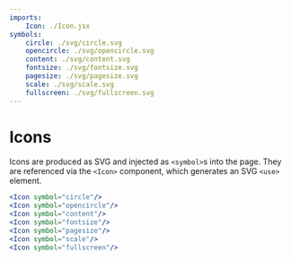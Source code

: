 ```yaml
---
imports:
    Icon: ./Icon.jsx
symbols:
    circle: ./svg/circle.svg
    opencircle: ./svg/opencircle.svg
    content: ./svg/content.svg
    fontsize: ./svg/fontsize.svg
    pagesize: ./svg/pagesize.svg
    scale: ./svg/scale.svg
    fullscreen: ./svg/fullscreen.svg
---
```


# Icons

Icons are produced as SVG and injected as `<symbol>`s
into the page.
They are referenced via the `<Icon>` component,
which generates an SVG `<use>` element.

```jsx demo wide
<Icon symbol="circle"/>
<Icon symbol="opencircle"/>
<Icon symbol="content"/>
<Icon symbol="fontsize"/>
<Icon symbol="pagesize"/>
<Icon symbol="scale"/>
<Icon symbol="fullscreen"/>
```
